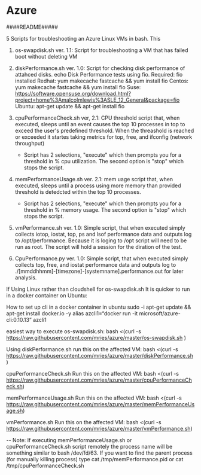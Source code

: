 # Azure 


####README#####



5 Scripts for troubleshooting an Azure Linux  VMs in bash. This 

1. os-swapdisk.sh ver. 1.1:
   Script for troubleshooting a VM that has failed boot without deleting VM

2. diskPerformance.sh ver. 1.0: 
   Script for checking disk performance of attahced disks.
   echo Disk Performance tests using fio.
        Required: fio installed
        Redhat: yum makecache fastcache && yum install fio
        Centos: yum makecache fastcache && yum install fio
        Suse:   https://software.opensuse.org/download.html?project=home%3Amalcolmlewis%3ASLE_12_General&package=fio
        Ubuntu: apt-get update && apt-get install fio

3. cpuPerformanceCheck.sh ver, 2.1:
   CPU threshold script that, when executed, sleeps until an event causes the top 10 processes in top to exceed the user's predefined threshold.
   When the threashold is reached or exceeded it startes taking metrics for top, free, and ifconfig (network throughput)
   - Script has  2 selections, "execute" which then prompts you for a threshold in % cpu  utilization. The second option is "stop" which stops the script.

4. memPerformanceUsage.sh ver. 2.1:
   mem uage script that, when executed, sleeps until a process using more memory than provided threshold is detedcted within the top 10 processes.
   - Script has  2 selections, "execute" which then prompts you for a threshold in % memory usage. The second option is "stop" which stops the script.

5. vmPerformance.sh ver. 1.0:
   Simple script, that when executed simply collects iotop, iostat, top, ps and lsof performance data and outputs log to /opt/performance.
   Because it is loging to /opt script will need to be run as root. The script will hold a session for the diration of the test.

5. CpuPerformance.py ver. 1.0:
   Simple script, that when executed simply collects top, free, and iostat performance data and outputs
   log to ./[mmddhhmm]-[timezone]-[systemname].performance.out for later analysis.
   
   
If Using Linux rather than cloudshell for os-swapdisk.sh  It is quicker to run in a docker container on Ubuntu:



How to set up cli in a docker container in ubuntu
sudo -i
apt-get update && apt-get install docker.io -y
alias azcli1=“docker run -it microsoft/azure-cli:0.10.13”
azcli1

easiest way to execute os-swapdisk.sh:
bash <(curl -s  https://raw.githubusercontent.com/mries/azure/master/os-swapdisk.sh )

Using diskPerformance.sh
run this on the affected VM:
bash <(curl -s  https://raw.githubusercontent.com/mries/azure/master/diskPerformance.sh )

cpuPerformanceCheck.sh
Run this on the affected VM:
bash <(curl -s  https://raw.githubusercontent.com/mries/azure/master/cpuPerformanceCheck.sh)

memPerformanceUsage.sh
Run this on the affected VM:
bash <(curl -s  https://raw.githubusercontent.com/mries/azure/master/memPerformanceUsage.sh)

vmPerformance.sh
Run this on the affected VM:
bash <(curl -s  https://raw.githubusercontent.com/mries/azure/master/vmPerformance.sh)

-- Note: If executing memPerformanceUsage.sh or cpuPerformanceCheck.sh script remotely the process name will be something similar to  bash /dev/fd/63.  If you want to find the parent process (for manually killing process) type  cat  /tmp/memPerformance.pid or  cat  /tmp/cpuPerformanceCheck.sh
